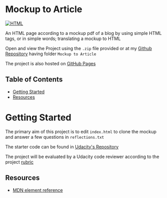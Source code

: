 # Mockup to Article

[![HTML](https://img.shields.io/badge/html-5-e34c26)]()

An HTML page according to a mockup pdf of a blog by using simple HTML tags, or in simple words; translating a mockup to HTML

Open and view the Project using the `.zip` file provided or at my [Github Repository](https://github.com/madhur-taneja/Front-End-Projects/tree/master/Project%202%20(Mockup%20to%20Article)) having folder `Mockup to Article`

The project is also hosted on [GitHub Pages](https://madhur-taneja.github.io/Front-End-Projects/Project%202%20(Mockup%20to%20Article)/index.html)

## Table of Contents
- [Getting Started](#getting-started)
- [Resources](#resources)

# Getting Started

The primary aim of this project is to edit `index.html` to clone the mockup and answer a few questions in `reflections.txt`

The starter code can be found in [Udacity's Repository](https://github.com/udacity/frontend-mockup-to-article)

The project will be evaluated by a Udacity code reviewer according to the project [rubric](https://review.udacity.com/#!/projects/7359899771/rubric)

## Resources

* [MDN element reference](https://developer.mozilla.org/en-US/docs/Web/HTML/Element)
